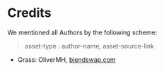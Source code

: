 # Credits

We mentioned all Authors by the following scheme:

>	asset-type : author-name, asset-source-link

* Grass:  OliverMH, [blendswap.com](http://www.blendswap.com/blends/view/71002)
